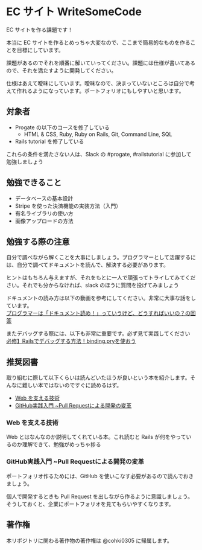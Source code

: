 # EC サイト WriteSomeCode

EC サイトを作る課題です！

本当に EC サイトを作るとめっちゃ大変なので、ここまで簡易的なものを作ることを目標にしています。

課題があるのでそれを順番に解いていってください。課題には仕様が書いてあるので、それを満たすように開発してください。

仕様はあえて曖昧にしています。曖昧なので、決まっていないところは自分で考えて作れるようになっています。ポートフォリオにもしやすいと思います。

## 対象者

- Progate の以下のコースを修了している
   - HTML & CSS, Ruby, Ruby on Rails, Git, Command Line, SQL
- Rails tutorial を修了している

これらの条件を満たさない人は、Slack の #progate, #railstutorial に参加して勉強しましょう

## 勉強できること

- データベースの基本設計
- Stripe を使った決済機能の実装方法（入門）
- 有名ライブラリの使い方
- 画像アップロードの方法

## 勉強する際の注意

自分で調べながら解くことを大事にしましょう。プログラマーとして活躍するには、自分で調べてドキュメントを読んで、解決する必要があります。

ヒントはもちろん与えますが、それをもとに一人で頑張ってトライしてみてください。それでも分からなければ、slack のほうに質問を投げてみましょう

ドキュメントの読み方は以下の動画を参考にしてください。非常に大事な話をしています。<br/>
[プログラマーは「ドキュメント読め！」っていうけど、どうすればいいの？の回答](https://www.youtube.com/watch?v=HzZj3TaYkyI)

またデバッグする際には、以下も非常に重要です。必ず見て実践してください<br/>
[必修】Railsでデバッグする方法！binding.pryを使おう](https://www.youtube.com/watch?v=ShPszYRkpjw)

## 推奨図書

取り組むに際して以下くらいは読んどいたほうが良いという本を紹介します。そんなに難しい本ではないのですぐに読めるはず。

- [Web を支える技術](https://www.amazon.co.jp/dp/4774142042)
- [GitHub実践入門 ~Pull Requestによる開発の変革](https://www.amazon.co.jp/dp/477416366X)

### Web を支える技術

Web とはなんなのか説明してくれている本。これ読むと Rails が何をやっているのか理解できて、勉強がめっちゃ捗る

### GitHub実践入門 ~Pull Requestによる開発の変革

ポートフォリオ作るためには、GitHub を使いこなす必要があるので読んでおきましょう。

個人で開発するときも Pull Request を出しながら作るように意識しましょう。そうしておくと、企業にポートフォリオを見てもらいやすくなります。   

## 著作権

本リポジトリに関わる著作物の著作権は @cohki0305 に帰属します。
